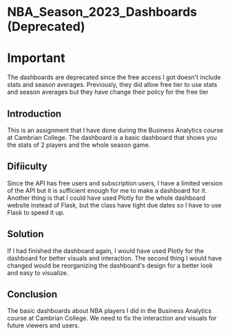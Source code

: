 # NBA_Season_2023_Dashboards (Deprecated)

# Important
The dashboards are deprecated since the free access I got doesn't include stats and season averages. Previously, they did allow free tier to use stats and season averages but they have change their policy for the free tier

## Introduction
This is an assignment that I have done during the Business Analytics course at Cambrian College. The dashboard is a basic dashboard that shows you the stats of 2 players and the whole season game.

## Difiiculty
Since the API has free users and subscription users, I have a limited version of the API but it is sufficient enough for me to make a dashboard for it. Another thing is that I could have used Plotly for the whole dashboard website instead of Flask, but the class have tight due dates so I have to use Flask to speed it up.

## Solution
If I had finished the dashboard again, I would have used Plotly for the dashboard for better visuals and interaction. The second thing I would have changed would be reorganizing the dashboard's design for a better look and easy to visualize.

## Conclusion
The basic dashboards about NBA players I did in the Business Analytics course at Cambrian College. We need to fix the interaction and visuals for future viewers and users.
